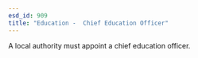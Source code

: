 ```yaml
---
esd_id: 909
title: "Education -  Chief Education Officer"
---
```


A local authority must appoint a chief education officer.

